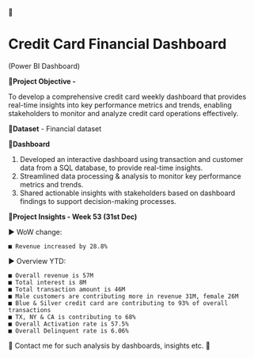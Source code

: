 📌
# Credit Card Financial Dashboard
  (Power BI Dashboard)


🔶**Project Objective -**

To develop a comprehensive credit card weekly dashboard that provides real-time insights into key performance metrics and trends, enabling stakeholders to monitor and analyze credit card operations effectively.


🔶**Dataset** - Financial dataset


🔶**Dashboard**
1. Developed an interactive dashboard using transaction and customer data from a SQL database, to provide real-time insights.
2. Streamlined data processing & analysis to monitor key performance metrics and trends.
3. Shared actionable insights with stakeholders based on dashboard findings to support decision-making processes.


🔶**Project Insights - Week 53 (31st Dec)**

▶ WoW change:

    ■ Revenue increased by 28.8%

▶ Overview YTD:

    ■ Overall revenue is 57M
    ■ Total interest is 8M
    ■ Total transaction amount is 46M
    ■ Male customers are contributing more in revenue 31M, female 26M
    ■ Blue & Silver credit card are contributing to 93% of overall transactions
    ■ TX, NY & CA is contributing to 68%
    ■ Overall Activation rate is 57.5%
    ■ Overall Delinquent rate is 6.06%

📌 
Contact me for such analysis by dashboards, insights etc. 🚀  




